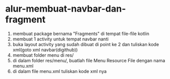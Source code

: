 # alur-membuat-navbar-dan-fragment

1. membuat package bernama "Fragments" di tempat file-file kotlin
2. membuat 1 activity untuk tempat navbar nanti
3. buka layout activity yang sudah dibuat di point ke 2 dan tuliskan kode xml(goto xml navbar(digithub))
4. membuat folder menu di res/
5. di dalam folder res/menu/, buatlah file Menu Resource File dengan nama menu.xml
6. di dalam file menu.xml tuliskan kode xml nya
